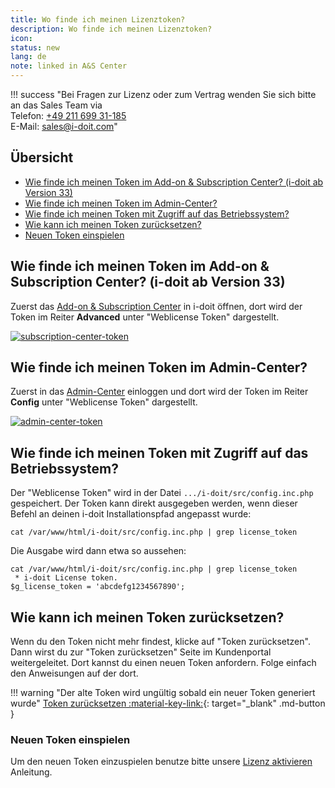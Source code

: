 ```yaml
---
title: Wo finde ich meinen Lizenztoken?
description: Wo finde ich meinen Lizenztoken?
icon:
status: new
lang: de
note: linked in A&S Center
---
```


!!! success "Bei Fragen zur Lizenz oder zum Vertrag wenden Sie sich bitte an das Sales Team  via<br>Telefon: [+49 211 699 31-185](tel:+4921169931185) <br>E-Mail: [sales@i-doit.com](mailto:sales@i-doit.com)"

## Übersicht

*   [Wie finde ich meinen Token im Add-on & Subscription Center? (i-doit ab Version 33)](#wie-finde-ich-meinen-token-im-add-on--subscription-center-i-doit-ab-version-33)
*   [Wie finde ich meinen Token im Admin-Center?](#wie-finde-ich-meinen-token-im-admin-center)
*   [Wie finde ich meinen Token mit Zugriff auf das Betriebssystem?](#wie-finde-ich-meinen-token-mit-zugriff-auf-das-betriebssystem)
*   [Wie kann ich meinen Token zurücksetzen?](#wie-kann-ich-meinen-token-zurücksetzen)
*   [Neuen Token einspielen](#neuen-token-einspielen)

## Wie finde ich meinen Token im Add-on & Subscription Center? (i-doit ab Version 33)

Zuerst das [Add-on & Subscription Center](add-on-and-subscription-center.md) in i-doit öffnen, dort wird der Token im Reiter **Advanced** unter "Weblicense Token" dargestellt.

[![subscription-center-token](../assets/images/de/administration/reset-token/addon-subscription-center.png)](../assets/images/de/administration/reset-token/addon-subscription-center.png)

## Wie finde ich meinen Token im Admin-Center?

Zuerst in das [Admin-Center](admin-center.md) einloggen und dort wird der Token im Reiter **Config** unter "Weblicense Token" dargestellt.

[![admin-center-token](../assets/images/de/administration/reset-token/admin-center.png)](../assets/images/de/administration/reset-token/admin-center.png)

## Wie finde ich meinen Token mit Zugriff auf das Betriebssystem?

Der "Weblicense Token" wird in der Datei `.../i-doit/src/config.inc.php` gespeichert. Der Token kann direkt ausgegeben werden, wenn dieser Befehl an deinen i-doit Installationspfad angepasst wurde:

```shell
cat /var/www/html/i-doit/src/config.inc.php | grep license_token
```

Die Ausgabe wird dann etwa so aussehen:

```shell
cat /var/www/html/i-doit/src/config.inc.php | grep license_token
 * i-doit License token.
$g_license_token = 'abcdefg1234567890';
```

## Wie kann ich meinen Token zurücksetzen?

Wenn du den Token nicht mehr findest, klicke auf "Token zurücksetzen". Dann wirst du zur "Token zurücksetzen" Seite im Kundenportal weitergeleitet. Dort kannst du einen neuen Token anfordern. Folge einfach den Anweisungen auf der dort.

!!! warning "Der alte Token wird ungültig sobald ein neuer Token generiert wurde"
    [Token zurücksetzen :material-key-link:](https://center.i-doit.com/portal/reset-token){: target="_blank" .md-button }

### Neuen Token einspielen

Um den neuen Token einzuspielen benutze bitte unsere [Lizenz aktivieren](../wartung-und-betrieb/lizenz-aktivieren.md) Anleitung.

